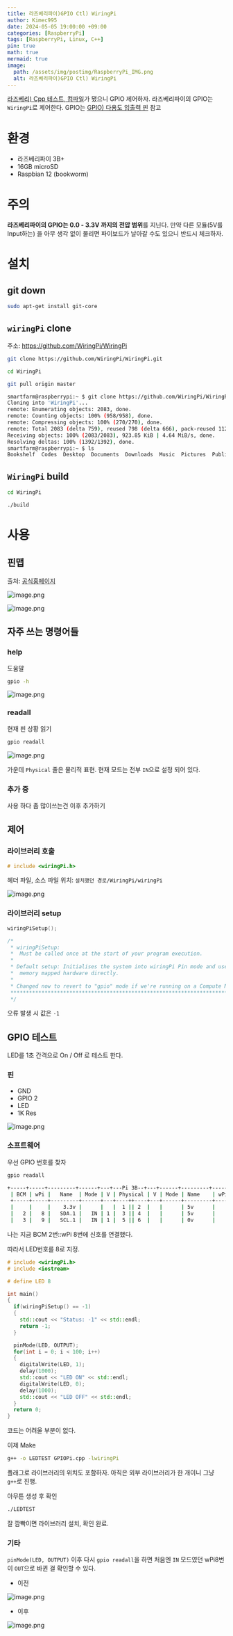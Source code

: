 ```yaml
---
title: 라즈베리파이)GPIO Ctl) WiringPi
author: Kimec995
date: 2024-05-05 19:00:00 +09:00
categories: [RaspberryPi]
tags: [RaspberryPi, Linux, C++]
pin: true
math: true
mermaid: true
image: 
  path: /assets/img/postimg/RaspberryPi_IMG.png
  alt: 라즈베리파이)GPIO Ctl) WiringPi
---
```

[라즈베리) Cpp 테스트, 컴파일](https://kimec995.github.io/posts/RP_Cpp/)가 됐으니 GPIO 제어하자. 라즈베리파이의 GPIO는 `WiringPi`로 제어한다. GPIO는 [GPIO) 다용도 입출력 핀](https://kimec995.github.io/posts/GPIO/) 참고

# 환경
- 라즈베리파이 3B+
- 16GB microSD
- Raspbian 12 (bookworm)

# 주의
**라즈베리파이의 GPIO는 0.0 - 3.3V 까지의 전압 범위**를 지닌다.
만약 다른 모듈(5V를 Input하는) 을 아무 생각 없이 물리면 파이보드가 날아갈 수도 있으니 반드시 체크하자.

# 설치
## git down
```bash
sudo apt-get install git-core
```

## `wiringPi` clone
주소: https://github.com/WiringPi/WiringPi

```bash
git clone https://github.com/WiringPi/WiringPi.git

cd WiringPi

git pull origin master
```

```bash
smartfarm@raspberrypi:~ $ git clone https://github.com/WiringPi/WiringPi.git
Cloning into 'WiringPi'...
remote: Enumerating objects: 2083, done.
remote: Counting objects: 100% (958/958), done.
remote: Compressing objects: 100% (270/270), done.
remote: Total 2083 (delta 759), reused 798 (delta 666), pack-reused 1125
Receiving objects: 100% (2083/2083), 923.85 KiB | 4.64 MiB/s, done.
Resolving deltas: 100% (1392/1392), done.
smartfarm@raspberrypi:~ $ ls
Bookshelf  Codes  Desktop  Documents  Downloads  Music  Pictures  Public  Templates  Videos  WiringPi
```

## `WiringPi` build
```bash
cd WiringPi

./build
```

# 사용
## 핀맵
출처: [공식홈페이지](https://www.raspberrypi.com/documentation/computers/raspberry-pi.html#raspberry-pi-3-model-b)

![image.png](\assets\img\postimg\RPSF4DnM\RPSF_GPIO_WiringPi_01.png)

![image.png](\assets\img\postimg\RPSF4DnM\RPSF_GPIO_WiringPi_02.png)

## 자주 쓰는 명령어들
### help
도움말
```bash
gpio -h
```
![image.png](\assets\img\postimg\RPSF4DnM\RPSF_GPIO_WiringPi_03.png)

### readall
현재 핀 상황 읽기
```bash
gpio readall
```

![image.png](\assets\img\postimg\RPSF4DnM\RPSF_GPIO_WiringPi_04.png)

가운데 `Physical` 줄은 물리적 표현.
현재 모드는 전부 `IN`으로 설정 되어 있다.

### 추가 중
사용 하다 좀 많이쓰는건 이후 추가하기

## 제어
### 라이브러리 호출
```cpp
# include <wiringPi.h>
```
헤더 파일, 소스 파일 위치: `설치했던 경로/WiringPi/wiringPi`

![image.png](\assets\img\postimg\RPSF4DnM\RPSF_GPIO_WiringPi_05.png)

### 라이브러리 setup
```cpp
wiringPiSetup();
```

```cpp
/*
 * wiringPiSetup:
 *  Must be called once at the start of your program execution.
 *
 * Default setup: Initialises the system into wiringPi Pin mode and uses the
 *  memory mapped hardware directly.
 *
 * Changed now to revert to "gpio" mode if we're running on a Compute Module.
 *********************************************************************************
 */
```

오류 발생 시 값은 `-1`

## GPIO 테스트

LED를 1초 간격으로 On / Off 로 테스트 한다.
### 핀
- GND
- GPIO 2
- LED
- 1K Res

![image.png](\assets\img\postimg\RPSF4DnM\RPSF_GPIO_WiringPi_06.png)


### 소프트웨어
우선 GPIO 번호를 찾자
```bash
gpio readall
```

```bash
+-----+-----+---------+------+---+---Pi 3B--+---+------+---------+-----+-----+
 | BCM | wPi |   Name  | Mode | V | Physical | V | Mode | Name    | wPi | BCM |
 +-----+-----+---------+------+---+----++----+---+------+---------+-----+-----+
 |     |     |    3.3v |      |   |  1 || 2  |   |      | 5v      |     |     |
 |   2 |   8 |   SDA.1 |   IN | 1 |  3 || 4  |   |      | 5v      |     |     |
 |   3 |   9 |   SCL.1 |   IN | 1 |  5 || 6  |   |      | 0v      |     |     |
```

나는 지금 BCM 2번::wPi 8번에 신호를 연결했다.

따라서 LED번호를 8로 지정.

```cpp
# include <wiringPi.h>
# include <iostream>

# define LED 8

int main()
{
  if(wiringPiSetup() == -1)
  {
    std::cout << "Status: -1" << std::endl;
    return -1;
  }

  pinMode(LED, OUTPUT);
  for(int i = 0; i < 100; i++)
  {
    digitalWrite(LED, 1);
    delay(1000);
    std::cout << "LED ON" << std::endl;
    digitalWrite(LED, 0);
    delay(1000);
    std::cout << "LED OFF" << std::endl;
  }
  return 0;
}
```

코드는 어려울 부분이 없다.

이제 Make

```bash
g++ -o LEDTEST GPIOPi.cpp -lwiringPi
```

플래그로 라이브러리의 위치도 포함하자. 아직은 외부 라이브러리가 한 개이니 그냥 `g++`로 진행.

아무튼 생성 후 확인

```bash
./LEDTEST
```

잘 깜빡이면 라이브러리 설치, 확인 완료.

### 기타
`pinMode(LED, OUTPUT)` 이후 다시 `gpio readall`을 하면 처음엔 `IN` 모드였던 wPi8번이 `OUT`으로 바뀐 걸 확인할 수 있다.

- 이전

![image.png](\assets\img\postimg\RPSF4DnM\RPSF_GPIO_WiringPi_04.png)

- 이후

![image.png](\assets\img\postimg\RPSF4DnM\RPSF_GPIO_WiringPi_07.png)
